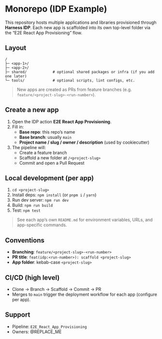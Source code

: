 # Monorepo (IDP Example)

This repository hosts multiple applications and libraries provisioned through **Harness IDP**. Each new app is scaffolded into its own top-level folder via the “E2E React App Provisioning” flow.

## Layout

```
/
├─ <app-1>/
├─ <app-2>/
├─ shared/            # optional shared packages or infra (if you add one later)
└─ tools/             # optional scripts, lint configs, etc.
```

> New apps are created as PRs from feature branches (e.g. `feature/<project-slug>-<run-number>`).

## Create a new app

1. Open the IDP action **E2E React App Provisioning**.
2. Fill in:
   - **Base repo**: this repo’s name
   - **Base branch**: usually `main`
   - **Project name / slug / owner / description** (used by cookiecutter)
3. The pipeline will:
   - Create a feature branch
   - Scaffold a new folder at `/<project-slug>`
   - Commit and open a Pull Request

## Local development (per app)

1. `cd <project-slug>`
2. Install deps: `npm install` (or `pnpm i` / `yarn`)
3. Run dev server: `npm run dev`
4. Build: `npm run build`
5. Test: `npm test`

> See each app’s own `README.md` for environment variables, URLs, and app-specific commands.

## Conventions

- **Branching**: `feature/<project-slug>-<run-number>`
- **PR title**: `feat(idp:<run-number>): scaffold <project-slug>`
- **App folder**: kebab-case `<project-slug>`

## CI/CD (high level)

- Clone → Branch → Scaffold → Commit → PR
- Merges to `main` trigger the deployment workflow for each app (configure per app).

## Support

- Pipeline: `E2E_React_App_Provisioning`
- Owners: @REPLACE_ME
